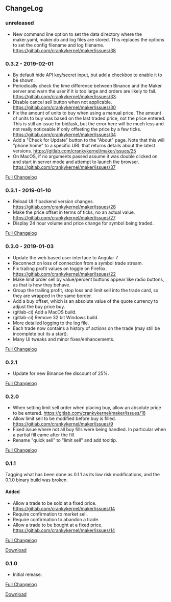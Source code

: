## ChangeLog

### unreleased
- New command line option to set the data directory where the
  maker.yaml, maker.db and log files are stored.  This replaces the
  options to set the config filename and log
  filename. https://gitlab.com/crankykernel/maker/issues/38

### 0.3.2 - 2019-02-01
- By default hide API key/secret input, but add a checkbox to enable
  it to be shown.
- Periodically check the time difference between Binance and the Maker
  server and warn the user if it is too large and orders are likely to
  fail. https://gitlab.com/crankykernel/maker/issues/33.
- Disable cancel sell button when not
  applicable. https://gitlab.com/crankykernel/maker/issues/30
- Fix the amount of units to buy when using a manual price. The amount
  of units to buy was based on the last traded price, not the price
  entered. This is still an issue for bid/ask, but the error here will
  be much less and not really noticeable if only offseting the price
  by a few ticks. https://gitlab.com/crankykernel/maker/issues/34
- Add a "Check for Update" button to the "About" page. Note that this
  will "phone home" to a specific URL that returns details about the
  latest versions. https://gitlab.com/crankykernel/maker/issues/25
- On MacOS, if no arguments passed assume it was double clicked on and
  start in server mode and attempt to launch the
  browser. https://gitlab.com/crankykernel/maker/issues/37

[Full Changelog](https://gitlab.com/crankykernel/maker/compare/0.3.1...0.3.2)

### 0.3.1 - 2019-01-10
- Reload UI if backend version
  changes. https://gitlab.com/crankykernel/maker/issues/28
- Make the price offset in terms of ticks, no an actual
  value. https://gitlab.com/crankykernel/maker/issues/27
- Display 24 hour volume and price change for symbol being traded.

[Full Changelog](https://gitlab.com/crankykernel/maker/compare/0.3.0...0.3.1)

### 0.3.0 - 2019-01-03
- Update the web based user interface to Angular 7.
- Reconnect on loss of connection from a symbol trade stream.
- Fix trailing profit values on toggle on
  Firefox. https://gitlab.com/crankykernel/maker/issues/22
- Make limit order sell by value/percent buttons appear like radio
  buttons, as that is how they behave.
- Group the trailing profit, stop loss and limit sell into the trade
  card, so they are wrapped in the same border.
- Add a buy offset, which is an absolute value of the quote currency
  to adjust the buy price buy.
- (gitlab-ci) Add a MacOS build.
- (gitlab-ci) Remove 32 bit Windows build.
- More detailed logging to the log file.
- Each trade now contains a history of actions on the trade (may still
  be incomplete but its a start).
- Many UI tweaks and minor fixes/enhancements.

[Full Changelog](https://gitlab.com/crankykernel/maker/compare/0.2.1...0.3.0)

### 0.2.1

- Update for new Binance fee discount of 25%.

[Full Changelog](https://gitlab.com/crankykernel/maker/compare/0.2.0...0.2.1)

### 0.2.0

- When setting limit sell order when placing buy, allow an absolute
  price to be entered. https://gitlab.com/crankykernel/maker/issues/18
- Allow limit sell to be modified before buy is
  filled. https://gitlab.com/crankykernel/maker/issues/9
- Fixed issue where not all buy fills were being handled. In
  particular when a partial fill came after the fill.
- Rename "quick sell" to "limit sell" and add tooltip.

[Full Changelog](https://gitlab.com/crankykernel/maker/compare/0.1.0...0.2.0)

### 0.1.1

Tagging what has been done as 0.1.1 as its low risk modifications, and
the 0.1.0 binary build was broken.

#### Added
- Allow a trade to be sold at a fixed
  price. https://gitlab.com/crankykernel/maker/issues/14
- Require confirmation to market sell.
- Require confirmation to abandon a trade.
- Allow a trade to be bought at a fixed
  price. https://gitlab.com/crankykernel/maker/issues/14

[Full Changelog](https://gitlab.com/crankykernel/maker/compare/0.1.0...master)

[Download](https://gitlab.com/crankykernel/maker/-/jobs/artifacts/master/browse?job=build)

### 0.1.0
- Initial release.

[Full Changelog](https://gitlab.com/crankykernel/maker/commits/0.1.0)

[Download](https://gitlab.com/crankykernel/maker/-/jobs/artifacts/0.1.0/browse?job=build)
